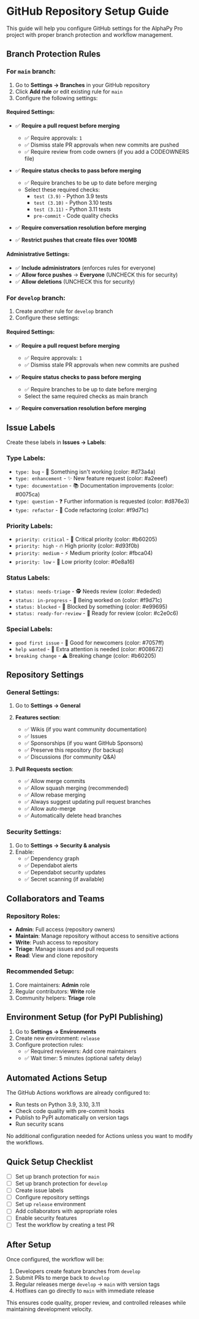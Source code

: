 # GitHub Repository Setup Guide

This guide will help you configure GitHub settings for the AlphaPy Pro project with proper branch protection and workflow management.

## Branch Protection Rules

### For `main` branch:

1. Go to **Settings → Branches** in your GitHub repository
2. Click **Add rule** or edit existing rule for `main`
3. Configure the following settings:

#### Required Settings:
- ✅ **Require a pull request before merging**
  - ✅ Require approvals: `1`
  - ✅ Dismiss stale PR approvals when new commits are pushed
  - ✅ Require review from code owners (if you add a CODEOWNERS file)

- ✅ **Require status checks to pass before merging**
  - ✅ Require branches to be up to date before merging
  - Select these required checks:
    - `test (3.9)` - Python 3.9 tests
    - `test (3.10)` - Python 3.10 tests  
    - `test (3.11)` - Python 3.11 tests
    - `pre-commit` - Code quality checks

- ✅ **Require conversation resolution before merging**
- ✅ **Restrict pushes that create files over 100MB**

#### Administrative Settings:
- ✅ **Include administrators** (enforces rules for everyone)
- ✅ **Allow force pushes** → **Everyone** (UNCHECK this for security)
- ✅ **Allow deletions** (UNCHECK this for security)

### For `develop` branch:

1. Create another rule for `develop` branch
2. Configure these settings:

#### Required Settings:
- ✅ **Require a pull request before merging**
  - ✅ Require approvals: `1`
  - ✅ Dismiss stale PR approvals when new commits are pushed

- ✅ **Require status checks to pass before merging**
  - ✅ Require branches to be up to date before merging
  - Select the same required checks as main branch

- ✅ **Require conversation resolution before merging**

## Issue Labels

Create these labels in **Issues → Labels**:

### Type Labels:
- `type: bug` - 🐛 Something isn't working (color: #d73a4a)
- `type: enhancement` - ✨ New feature request (color: #a2eeef)
- `type: documentation` - 📚 Documentation improvements (color: #0075ca)
- `type: question` - ❓ Further information is requested (color: #d876e3)
- `type: refactor` - 🔨 Code refactoring (color: #f9d71c)

### Priority Labels:
- `priority: critical` - 🚨 Critical priority (color: #b60205)
- `priority: high` - 🔥 High priority (color: #d93f0b)
- `priority: medium` - ⚡ Medium priority (color: #fbca04)
- `priority: low` - 🐌 Low priority (color: #0e8a16)

### Status Labels:
- `status: needs-triage` - 🕵️ Needs review (color: #ededed)
- `status: in-progress` - 🚧 Being worked on (color: #f9d71c)
- `status: blocked` - 🚫 Blocked by something (color: #e99695)
- `status: ready-for-review` - 👀 Ready for review (color: #c2e0c6)

### Special Labels:
- `good first issue` - 👋 Good for newcomers (color: #7057ff)
- `help wanted` - 🙏 Extra attention is needed (color: #008672)
- `breaking change` - ⚠️ Breaking change (color: #b60205)

## Repository Settings

### General Settings:
1. Go to **Settings → General**
2. **Features section**:
   - ✅ Wikis (if you want community documentation)
   - ✅ Issues
   - ✅ Sponsorships (if you want GitHub Sponsors)
   - ✅ Preserve this repository (for backup)
   - ✅ Discussions (for community Q&A)

3. **Pull Requests section**:
   - ✅ Allow merge commits
   - ✅ Allow squash merging (recommended)
   - ✅ Allow rebase merging
   - ✅ Always suggest updating pull request branches
   - ✅ Allow auto-merge
   - ✅ Automatically delete head branches

### Security Settings:
1. Go to **Settings → Security & analysis**
2. Enable:
   - ✅ Dependency graph
   - ✅ Dependabot alerts
   - ✅ Dependabot security updates
   - ✅ Secret scanning (if available)

## Collaborators and Teams

### Repository Roles:
- **Admin**: Full access (repository owners)
- **Maintain**: Manage repository without access to sensitive actions
- **Write**: Push access to repository
- **Triage**: Manage issues and pull requests
- **Read**: View and clone repository

### Recommended Setup:
1. Core maintainers: **Admin** role
2. Regular contributors: **Write** role
3. Community helpers: **Triage** role

## Environment Setup (for PyPI Publishing)

1. Go to **Settings → Environments**
2. Create new environment: `release`
3. Configure protection rules:
   - ✅ Required reviewers: Add core maintainers
   - ✅ Wait timer: 5 minutes (optional safety delay)

## Automated Actions Setup

The GitHub Actions workflows are already configured to:
- Run tests on Python 3.9, 3.10, 3.11
- Check code quality with pre-commit hooks
- Publish to PyPI automatically on version tags
- Run security scans

No additional configuration needed for Actions unless you want to modify the workflows.

## Quick Setup Checklist

- [ ] Set up branch protection for `main`
- [ ] Set up branch protection for `develop`  
- [ ] Create issue labels
- [ ] Configure repository settings
- [ ] Set up `release` environment
- [ ] Add collaborators with appropriate roles
- [ ] Enable security features
- [ ] Test the workflow by creating a test PR

## After Setup

Once configured, the workflow will be:
1. Developers create feature branches from `develop`
2. Submit PRs to merge back to `develop`
3. Regular releases merge `develop` → `main` with version tags
4. Hotfixes can go directly to `main` with immediate release

This ensures code quality, proper review, and controlled releases while maintaining development velocity.